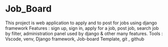 # Job_Board
This project is web application to apply and to post for jobs using django framework
Features : sign up, sign in, apply for a job, post job, search job by filter, administration panel used by django & other many features.
Tools : Vscode, venv, Django framework, Job-board Template, git , github

